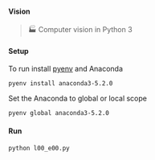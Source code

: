 #### Vision

> :factory: Computer vision in Python 3

#### Setup

To run install [pyenv](https://github.com/pyenv/pyenv) and Anaconda

```shell
pyenv install anaconda3-5.2.0
```

Set the Anaconda to global or local scope

```shell
pyenv global anaconda3-5.2.0
```

#### Run

```shell
python l00_e00.py
```
